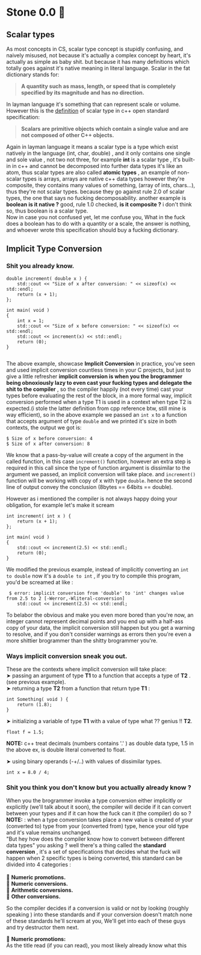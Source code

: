 #  Stone 0.0 🗿
 
## Scalar types   
As most concepts in CS, scalar type concept is stupidly confusing, and naively misused, not because it's actually a complex concept by heart, it's actually as simple as baby shit. but because it has many definitions which totally goes against it's native meaning in literal language. 
Scalar in the fat dictionary stands for:
> **A quantity such as mass, length, or speed that is completely specified by its magnitude and has no direction.**<br> 


In layman language it's something that can represent scale or volume. However this is the [definition](https://www.open-std.org/jtc1/sc22/wg21/docs/papers/1995/N0774.pdf) of scalar type in c++ open standard specification: 
>  **Scalars are primitive objects which contain a single value and are not composed of other C++ objects.**<br>

Again in layman language it means a scalar type is a type which exist natively in the language (int, char, double) , and it only contains one single and sole value , not two not three, for example **int** is a scalar type , it's built-in in c++ and cannot be decomposed into further data types it's like an atom, thus scalar types are also called **atomic types** , an example of non-scalar types is arrays, arrays are native c++ data types however they're composite, they contains many values of something, (array of ints, chars...), thus they're not scalar types. because they go against rule 2.0 of scalar types, the one that says no fucking decomposability. another example is **boolean** **is it native ?** good, rule 1.0 checked, **is it composite ?** i don't think so, thus boolean is a scalar type. <br>
Now in case you not confused yet, let me confuse you, What in the fuck does a boolean has to do with a quantity or a scale, the answer is nothing, and whoever wrote this specification should buy a fucking dictionary. 

## Implicit Type Conversion 
### Shit you already know.

```
double increment( double x ) {
    std::cout << "Size of x after conversion: " << sizeof(x) << std::endl;
    return (x + 1);
};

int main( void )
{
    int x = 1;
    std::cout << "Size of x before conversion: " << sizeof(x) << std::endl;
    std::cout << increment(x) << std::endl;
    return (0);
}
 
```
The above example, showcase **Implicit Conversion** in practice, you've seen and used implicit conversion countless times in your C projects, but just to give a little refresher **implicit conversion is when you the brogrammer being obnoxiously lazy to even cast your fucking types and delegate the shit to the compiler** , so the compiler happily (not every time) cast your types before evaluating the rest of the block, in a more formal way, implicit conversion performed when a type T1 is used in a context when type T2 is expected.(i stole the latter definition from cpp reference btw, still mine is way efficient), so in the above example we passed an `int x` to a function that accepts argument of type  `double` and we printed it's size in both contexts, the output we got is: 
```
$ Size of x before conversion: 4
$ Size of x after conversion: 8
```
We know that a pass-by-value will create a copy of the argument in the called function, in this case `increment()` function, however an extra step is required in this call since the type of function argument is dissimilar to the argument we passed, an implicit conversion will take place. and `increment()` function will be working with copy of x with type `double`. hence the second line of output convey the conclusion (8bytes == 64bits == double).


However as i mentioned the compiler is not always happy doing your obligation, for example let's make it scream

```
int increment( int x ) {
    return (x + 1);
};

int main( void )
{
    std::cout << increment(2.5) << std::endl;
    return (0);
}
```
We modified the previous example, instead of implicitly converting an  `int to double` now it's a `double to int` , if you try to compile this program, you'd be screamed at like : 
```
 $ error: implicit conversion from 'double' to 'int' changes value from 2.5 to 2 [-Werror,-Wliteral-conversion]
    std::cout << increment(2.5) << std::endl;
```
To belabor the obvious and make you even more bored than you're now, an integer cannot represent decimal points and you end up with a half-ass copy of your data, the implicit conversion still happen but you get a warning to resolve, and if you don't consider warnings as errors then you're even a more shittier brogrammer than the shitty brogrammer you're. 

### Ways implicit conversion sneak you out.

These are the contexts where implicit conversion will take place: <br>
 ➤ passing an argument of type **T1** to a function that accepts a type of **T2** . (see previous example). <br>
 ➤ returning a type **T2** from a function that return type **T1** : <br>

```
int Something( void ) {
    return (1.8);
}
``` 

➤ initializing a variable of type **T1** with a value of type what ?? genius !! **T2**. <br>

```
float f = 1.5;
```

**NOTE:** c++ treat decimals (numbers contains '.' ) as double data type, 1.5 in the above ex, is double literal converted to float.<br>

➤ using binary operands (-+/..) with values of dissimilar types. <br>
```
int x = 8.0 / 4;
```

### Shit you think you don't know but you actually already know ?
When you the brogrammer invoke a type conversion either implicitly or explicitly (we'll talk about it soon), the compiler will decide if it can convert between your types and if it can how the fuck can it (the compiler) do so ?  <br>
**NOTE:** : when a type conversion takes place a new value is created of your (converted to) type from your (converted from) type, hence your old type and it's value remains unchanged.<br> 
"But hey how does the compiler know how to convert between different data types" you asking ? well there's a thing called the **standard conversion** , it's a set of specifications that decides what the fuck will happen when 2 specific types is being converted, this standard can be divided into 4 categories : <br> <br>
🖕 **Numeric promotions.** <br>
🖕 **Numeric conversions.** <br>
🖕 **Arithmetic conversions.** <br>
🖕 **Other conversions.** <br>

So the compiler decides if a conversion is valid or not by looking (roughly speaking ) into these standards and if your conversion doesn't match none of these standards he'll scream at you, We'll get into each of these guys and try destructor them next. <br>

🖕 **Numeric promotions:**<br>
As the title read (if you can read), you most likely already know what this 
 
